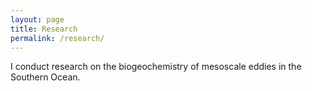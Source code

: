 ```yaml
---
layout: page
title: Research
permalink: /research/
---
```


I conduct research on the biogeochemistry of mesoscale eddies in the Southern Ocean.

